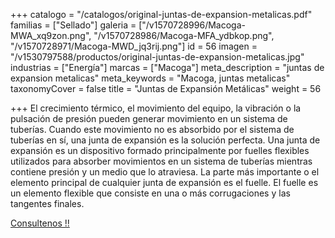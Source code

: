 +++
catalogo = "/catalogos/original-juntas-de-expansion-metalicas.pdf"
familias = ["Sellado"]
galeria = ["/v1570728996/Macoga-MWA_xq9zon.png", "/v1570728986/Macoga-MFA_ydbkop.png", "/v1570728971/Macoga-MWD_jq3rij.png"]
id = 56
imagen = "/v1530797588/productos/original-juntas-de-expansion-metalicas.jpg"
industrias = ["Energía"]
marcas = ["Macoga"]
meta_description = "juntas de expansion metalicas"
meta_keywords = "Macoga, juntas metalicas"
taxonomyCover = false
title = "Juntas de Expansión Metálicas"
weight = 56

+++
El crecimiento térmico, el movimiento del equipo, la vibración o la pulsación de presión pueden generar movimiento en un sistema de tuberías. Cuando este movimiento no es absorbido por el sistema de tuberías en sí, una junta de expansión es la solución perfecta. Una junta de expansión es un dispositivo formado principalmente por fuelles flexibles utilizados para absorber movimientos en un sistema de tuberías mientras contiene presión y un medio que lo atraviesa. La parte más importante o el elemento principal de cualquier junta de expansión es el fuelle. El fuelle es un elemento flexible que consiste en una o más corrugaciones y las tangentes finales.

[Consultenos !!](info@novatec.cr "para consultas")